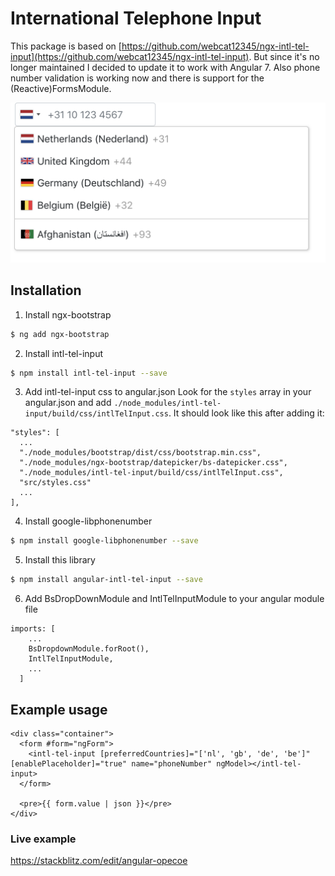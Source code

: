 # International Telephone Input

This package is based on [https://github.com/webcat12345/ngx-intl-tel-input](https://github.com/webcat12345/ngx-intl-tel-input). But since it's no longer maintained I decided to update it to work with Angular 7. Also phone number validation is working now and there is support for the (Reactive)FormsModule.

![alt](screenshot.png)

## Installation

1. Install ngx-bootstrap
```bash
$ ng add ngx-bootstrap
```

2. Install intl-tel-input
```bash
$ npm install intl-tel-input --save
```

3. Add intl-tel-input css to angular.json
Look for the `styles` array in your angular.json and add `./node_modules/intl-tel-input/build/css/intlTelInput.css`. It should look like this after adding it:
```
"styles": [
  ...
  "./node_modules/bootstrap/dist/css/bootstrap.min.css",
  "./node_modules/ngx-bootstrap/datepicker/bs-datepicker.css",
  "./node_modules/intl-tel-input/build/css/intlTelInput.css",
  "src/styles.css"
  ...
],
```
4. Install google-libphonenumber
```bash
$ npm install google-libphonenumber --save
```

5. Install this library
```bash
$ npm install angular-intl-tel-input --save
```

6. Add BsDropDownModule and IntlTelInputModule to your angular module file
```
imports: [
    ...
    BsDropdownModule.forRoot(),
    IntlTelInputModule,
    ...
  ]
```

## Example usage
```
<div class="container">
  <form #form="ngForm">
    <intl-tel-input [preferredCountries]="['nl', 'gb', 'de', 'be']" [enablePlaceholder]="true" name="phoneNumber" ngModel></intl-tel-input>
  </form>

  <pre>{{ form.value | json }}</pre>
</div>
```

### Live example
https://stackblitz.com/edit/angular-opecoe
